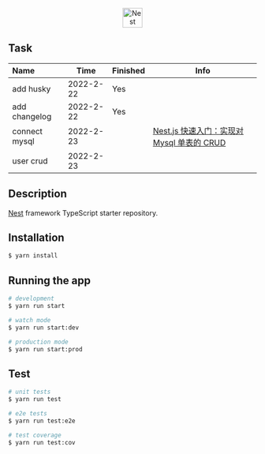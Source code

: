 <p align="center">
  <a href="http://nestjs.com/" target="blank"><img src="https://nestjs.com/img/logo-small.svg" width="40" alt="Nest Logo" /></a>
</p>

## Task

| Name | Time | Finished | Info |
|:-------------|--------------|---------------|-----------------------|
| add husky | 2022-2-22 | Yes |
| add changelog | 2022-2-22 | Yes |
| connect mysql | 2022-2-23 | | [Nest.js 快速入门：实现对 Mysql 单表的 CRUD](https://juejin.cn/post/7044231271794343966)
| user crud | 2022-2-23 |


## Description

[Nest](https://github.com/nestjs/nest) framework TypeScript starter repository.

## Installation

```bash
$ yarn install
```

## Running the app

```bash
# development
$ yarn run start

# watch mode
$ yarn run start:dev

# production mode
$ yarn run start:prod
```

## Test

```bash
# unit tests
$ yarn run test

# e2e tests
$ yarn run test:e2e

# test coverage
$ yarn run test:cov
```

